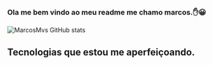 ### Ola me bem vindo ao meu readme me chamo marcos.✋😀


![MarcosMvs GitHub stats](https://github-readme-stats.vercel.app/api?username=MarcosMvs&show_icons=true&theme=merko)



## Tecnologias que estou me aperfeiçoando.

